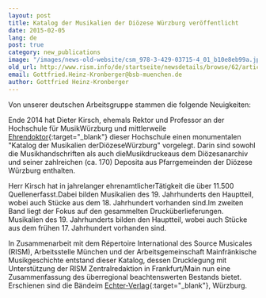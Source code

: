 ```yaml
---
layout: post
title: Katalog der Musikalien der Diözese Würzburg veröffentlicht
date: 2015-02-05
lang: de
post: true
category: new_publications
image: "/images/news-old-website/csm_978-3-429-03715-4_01_b10e8eb99a.jpg"
old_url: http://www.rism.info/de/startseite/newsdetails/browse/62/article/64/catalog-of-the-music-of-the-diocese-of-wuerzburg-published.html
email: Gottfried.Heinz-Kronberger@bsb-muenchen.de
author: Gottfried Heinz-Kronberger
---
```



Von unserer deutschen Arbeitsgruppe stammen die folgende Neuigkeiten:

Ende 2014 hat Dieter Kirsch, ehemals Rektor und Professor an der Hochschule für MusikWürzburg und mittlerweile [Ehrendoktor](/self_representation/2014/07/28/congratulations-to-our-rism-colleague-dieter.html){:target="_blank"} dieser Hochschule einen monumentalen "Katalog der Musikalien derDiözeseWürzburg" vorgelegt. Darin sind sowohl die Musikhandschriften als auch dieMusikdruckeaus dem Diözesanarchiv und seiner zahlreichen (ca. 170) Deposita aus Pfarrgemeinden der Diözese Würzburg enthalten.

Herr Kirsch hat in jahrelanger ehrenamtlicherTätigkeit die über 11.500 Quellenerfasst.Dabei bilden Musikalien des 19. Jahrhunderts den Hauptteil, wobei auch Stücke aus dem 18. Jahrhundert vorhanden sind.Im zweiten Band liegt der Fokus auf den gesammelten Drucküberlieferungen. Musikalien des 19. Jahrhunderts bilden den Hauptteil, wobei auch Stücke aus dem frühen 17. Jahrhundert vorhanden sind.

In Zusammenarbeit mit dem Répertoire International des Source Musicales (RISM), Arbeitsstelle München und der Arbeitsgemeinschaft Mainfränkische Musikgeschichte entstand dieser Katalog, dessen Drucklegung mit Unterstützung der RISM Zentralredaktion in Frankfurt/Main nun eine Zusammenfassung des überregional beachtenswerten Bestands bietet. Erschienen sind die Bändeim [Echter-Verlag](http://www.echter.de/index.html/die-musikalien-der-dioezese-wuerzburg/f3373a87-3350-4282-bc8a-79b1562bed51?mode=detail){:target="_blank"}, Würzburg.

